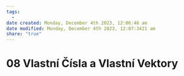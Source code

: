 ```yaml
---
tags:
  - 
date created: Monday, December 4th 2023, 12:06:46 am
date modified: Monday, December 4th 2023, 12:07:3421 am
share: "true"
---
```


# 08 Vlastní Čísla a Vlastní Vektory